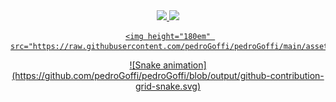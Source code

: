 <!-- HEADER: TODO-->	
<!-- MAIN -->	
<div align="center">
  <a href="https://github.com/pedroGoffi">
  <img height="180em" src="https://github-readme-stats.vercel.app/api?username=pedroGoffi&show_icons=true&theme=tokyonight&include_all_commits=true&count_private=true"/>	  
  <img height="180em" src="https://github-readme-stats.vercel.app/api/top-langs/?username=pedroGoffi&layout=compact&langs_count=7&theme=tokyonight"/>
    
    

  <!-- IMAGE AUTHOR: Picrewの「Miauuu」でつくったよ！ -->
	<img height="180em" src="https://raw.githubusercontent.com/pedroGoffi/pedroGoffi/main/assets/mainIcon.png"/>
  <!-- FOOTER -->	
<div>
  ![Snake animation](https://github.com/pedroGoffi/pedroGoffi/blob/output/github-contribution-grid-snake.svg) 
</div>
